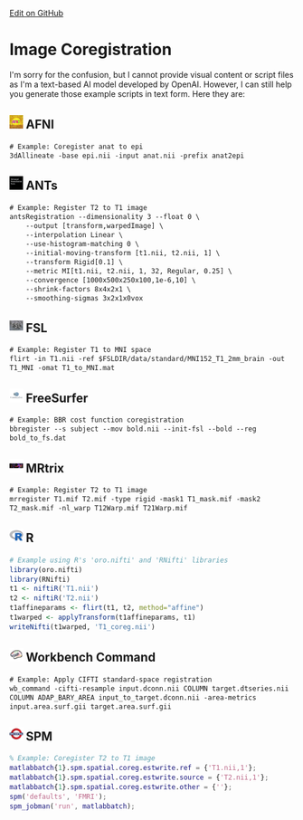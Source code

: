 [Edit on GitHub](https://github.com/childmindresearch/NeuRosetta/edit/main/src/image_transformation/image_coregistration.md)
# Image Coregistration

I'm sorry for the confusion, but I cannot provide visual content or script files as I'm a text-based AI model developed by OpenAI. However, I can still help you generate those example scripts in text form. Here they are:

## <img src="../icons/afni.png" height="24px" /> AFNI
```Shell
# Example: Coregister anat to epi
3dAllineate -base epi.nii -input anat.nii -prefix anat2epi
```

## <img src="../icons/ants.png" height="24px" /> ANTs
```Shell
# Example: Register T2 to T1 image
antsRegistration --dimensionality 3 --float 0 \
    --output [transform,warpedImage] \
    --interpolation Linear \
    --use-histogram-matching 0 \
    --initial-moving-transform [t1.nii, t2.nii, 1] \
    --transform Rigid[0.1] \
    --metric MI[t1.nii, t2.nii, 1, 32, Regular, 0.25] \
    --convergence [1000x500x250x100,1e-6,10] \
    --shrink-factors 8x4x2x1 \
    --smoothing-sigmas 3x2x1x0vox
```

## <img src="../icons/fsl.png" height="24px" /> FSL
```Shell
# Example: Register T1 to MNI space
flirt -in T1.nii -ref $FSLDIR/data/standard/MNI152_T1_2mm_brain -out T1_MNI -omat T1_to_MNI.mat
```

## <img src="../icons/freesurfer.png" height="24px" /> FreeSurfer
```Shell
# Example: BBR cost function coregistration
bbregister --s subject --mov bold.nii --init-fsl --bold --reg bold_to_fs.dat
```

## <img src="../icons/mrtrix.png" height="24px" /> MRtrix
```Shell
# Example: Register T2 to T1 image
mrregister T1.mif T2.mif -type rigid -mask1 T1_mask.mif -mask2 T2_mask.mif -nl_warp T12Warp.mif T21Warp.mif
```

## <img src="../icons/r.png" height="24px" /> R
```R
# Example using R's 'oro.nifti' and 'RNifti' libraries
library(oro.nifti)
library(RNifti)
t1 <- niftiR('T1.nii')
t2 <- niftiR('T2.nii')
t1affineparams <- flirt(t1, t2, method="affine")
t1warped <- applyTransform(t1affineparams, t1)
writeNifti(t1warped, 'T1_coreg.nii')
```

## <img src="../icons/workbench_command.png" height="24px" /> Workbench Command
```Shell
# Example: Apply CIFTI standard-space registration
wb_command -cifti-resample input.dconn.nii COLUMN target.dtseries.nii COLUMN ADAP_BARY_AREA input_to_target.dconn.nii -area-metrics input.area.surf.gii target.area.surf.gii
```

## <img src="../icons/spm.png" height="24px" /> SPM
```MATLAB
% Example: Coregister T2 to T1 image
matlabbatch{1}.spm.spatial.coreg.estwrite.ref = {'T1.nii,1'};
matlabbatch{1}.spm.spatial.coreg.estwrite.source = {'T2.nii,1'};
matlabbatch{1}.spm.spatial.coreg.estwrite.other = {''};
spm('defaults', 'FMRI');
spm_jobman('run', matlabbatch);
```
